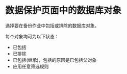 数据保护页面中的数据库对象
==========================

选择要在备份作业中包括或排除的数据库对象。

每个对象均可为以下状态：

-   已包括
-   已排除
-   已包括(继承)，包括的原因是已包括父对象
-   应用任意筛选规则
